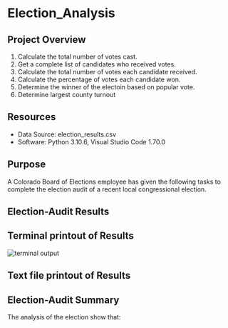 # Election_Analysis

## Project Overview

1. Calculate the total number of votes cast.
2. Get a complete list of candidates who received votes.
3. Calculate the total number of votes each candidate received.
4. Calculate the percentage of votes each candidate won.
5. Determine the winner of the electoin based on popular vote.
6. Determine largest county turnout

## Resources

- Data Source: election_results.csv
- Software: Python 3.10.6, Visual Studio Code 1.70.0

## Purpose

A Colorado Board of Elections employee has given the following tasks to complete the election audit of a recent local
congressional election.

## Election-Audit Results

## Terminal printout of Results
![terminal output](https://user-images.githubusercontent.com/111443997/189559240-5341790a-8987-4d86-ba0c-757a2adeca8e.png)

## Text file printout of Results



## Election-Audit Summary

The analysis of the election show that:

    
